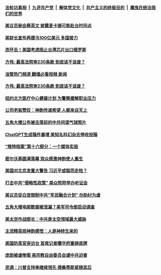 ####  [法轮功真相](../../../../basic/blob/master/README.md?t=02241212) &nbsp;|&nbsp; [九评共产党](../../../../9ping.md/blob/master/README.md?t=02241212) &nbsp;|&nbsp; [解体党文化](../../../../jtdwh.md/blob/master/README.md?t=02241212)  &nbsp;|&nbsp; [共产主义的终极目的](../../../../gczydzjmd.md/blob/master/README.md?t=02241212) &nbsp;|&nbsp; [魔鬼在统治我们的世界](../../../../mgztzwmdsj.md/blob/master/README.md?t=02241212) 

#### [美议员秘会蔡英文 披露麦卡锡可能赴台时间点](../pages/soh6/698882.md?t=02241212) 
#### [美财长宣布再援乌100亿美元 多国接力](../pages/soh6/698850.md?t=02241212) 
#### [连环击！美国考虑阻止台湾芯片出口俄罗斯](../pages/soh6/698838.md?t=02241212) 
#### [方伟: 最高法院审230条款 到底该不该废？](../pages/soh6/698829.md?t=02241212) 
#### [油管热门频道 翻墙必看视频 新闻](http://129.146.143.75:81/youtube.html?02241212)
#### [方伟: 最高法院审230条款 到底该不该废？](../pages/soh6/698829.md?t=02241212) 
#### [纽约北方医疗中心健康计划 为警察缓解职业压力](../pages/soh6/698766.md?t=02241212) 
#### [公司老板赞叹：神韵传递希望 人都来自天上](../pages/soh6/698727.md?t=02241212) 
#### [五角大楼公布被击落前的中共间谍气球照片](../pages/soh6/698571.md?t=02241212) 
#### [ChatGPT生成稿件暴增 美知名科幻杂志停收投稿](../pages/soh6/698526.md?t=02241212) 
#### [“推特档案”第十六部分：一个媒体实验](../pages/soh6/698418.md?t=02241212) 
#### [密尔沃基圆满落幕 观众感激神韵使人重生](../pages/soh6/698382.md?t=02241212) 
#### [美国对北京发重大警告 习近平或铤而走险？](../pages/soh6/698271.md?t=02241212) 
#### [打击中共“侵略性政策” 美众院将举办听证会](../pages/soh6/698313.md?t=02241212) 
#### [美议员促白宫限制中共“军民融合计划” 勿助纣为虐](../pages/soh6/698280.md?t=02241212) 
#### [五角大楼电邮数据被泄漏？美军司令部启动调查](../pages/soh6/698205.md?t=02241212) 
#### [美太空作战部长：中共是太空领域最大威胁](../pages/soh6/697779.md?t=02241212) 
#### [主流精英观神韵感悟：人是神转生来的](../pages/soh6/697785.md?t=02241212) 
#### [美国防高官突访台 首席记者曝华府重磅底牌](../pages/soh6/697263.md?t=02241212) 
#### [庞勋被虐惨案 美宗教自由委员会谴中共迫害](../pages/soh6/697356.md?t=02241212) 
#### [民调：川普支持率继续领先 德桑蒂斯紧随其后](../pages/soh6/697242.md?t=02241212) 
<img src='http://gfw-breaker.win/goodnews/indexes/soh6.md' width='0px' height='0px'/>
